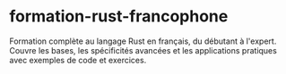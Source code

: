 # formation-rust-francophone
Formation complète au langage Rust en français, du débutant à l'expert. Couvre les bases, les spécificités avancées et les applications pratiques avec exemples de code et exercices.
